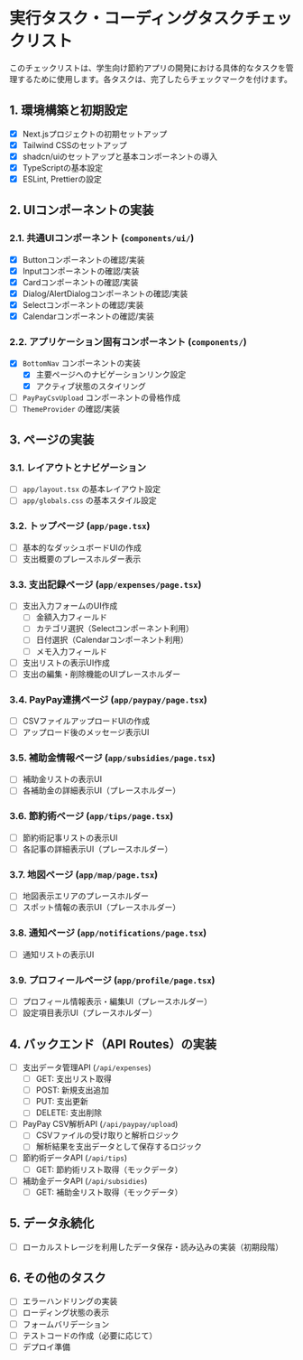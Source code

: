 # 実行タスク・コーディングタスクチェックリスト

このチェックリストは、学生向け節約アプリの開発における具体的なタスクを管理するために使用します。各タスクは、完了したらチェックマークを付けます。

## 1. 環境構築と初期設定

-   [x] Next.jsプロジェクトの初期セットアップ
-   [x] Tailwind CSSのセットアップ
-   [x] shadcn/uiのセットアップと基本コンポーネントの導入
-   [x] TypeScriptの基本設定
-   [x] ESLint, Prettierの設定

## 2. UIコンポーネントの実装

### 2.1. 共通UIコンポーネント (`components/ui/`)

-   [x] Buttonコンポーネントの確認/実装
-   [x] Inputコンポーネントの確認/実装
-   [x] Cardコンポーネントの確認/実装
-   [x] Dialog/AlertDialogコンポーネントの確認/実装
-   [x] Selectコンポーネントの確認/実装
-   [x] Calendarコンポーネントの確認/実装

### 2.2. アプリケーション固有コンポーネント (`components/`)

-   [x] `BottomNav` コンポーネントの実装
    -   [x] 主要ページへのナビゲーションリンク設定
    -   [x] アクティブ状態のスタイリング
-   [ ] `PayPayCsvUpload` コンポーネントの骨格作成
-   [ ] `ThemeProvider` の確認/実装

## 3. ページの実装

### 3.1. レイアウトとナビゲーション

-   [ ] `app/layout.tsx` の基本レイアウト設定
-   [ ] `app/globals.css` の基本スタイル設定

### 3.2. トップページ (`app/page.tsx`)

-   [ ] 基本的なダッシュボードUIの作成
-   [ ] 支出概要のプレースホルダー表示

### 3.3. 支出記録ページ (`app/expenses/page.tsx`)

-   [ ] 支出入力フォームのUI作成
    -   [ ] 金額入力フィールド
    -   [ ] カテゴリ選択（Selectコンポーネント利用）
    -   [ ] 日付選択（Calendarコンポーネント利用）
    -   [ ] メモ入力フィールド
-   [ ] 支出リストの表示UI作成
-   [ ] 支出の編集・削除機能のUIプレースホルダー

### 3.4. PayPay連携ページ (`app/paypay/page.tsx`)

-   [ ] CSVファイルアップロードUIの作成
-   [ ] アップロード後のメッセージ表示UI

### 3.5. 補助金情報ページ (`app/subsidies/page.tsx`)

-   [ ] 補助金リストの表示UI
-   [ ] 各補助金の詳細表示UI（プレースホルダー）

### 3.6. 節約術ページ (`app/tips/page.tsx`)

-   [ ] 節約術記事リストの表示UI
-   [ ] 各記事の詳細表示UI（プレースホルダー）

### 3.7. 地図ページ (`app/map/page.tsx`)

-   [ ] 地図表示エリアのプレースホルダー
-   [ ] スポット情報の表示UI（プレースホルダー）

### 3.8. 通知ページ (`app/notifications/page.tsx`)

-   [ ] 通知リストの表示UI

### 3.9. プロフィールページ (`app/profile/page.tsx`)

-   [ ] プロフィール情報表示・編集UI（プレースホルダー）
-   [ ] 設定項目表示UI（プレースホルダー）

## 4. バックエンド（API Routes）の実装

-   [ ] 支出データ管理API (`/api/expenses`)
    -   [ ] GET: 支出リスト取得
    -   [ ] POST: 新規支出追加
    -   [ ] PUT: 支出更新
    -   [ ] DELETE: 支出削除
-   [ ] PayPay CSV解析API (`/api/paypay/upload`)
    -   [ ] CSVファイルの受け取りと解析ロジック
    -   [ ] 解析結果を支出データとして保存するロジック
-   [ ] 節約術データAPI (`/api/tips`)
    -   [ ] GET: 節約術リスト取得（モックデータ）
-   [ ] 補助金データAPI (`/api/subsidies`)
    -   [ ] GET: 補助金リスト取得（モックデータ）

## 5. データ永続化

-   [ ] ローカルストレージを利用したデータ保存・読み込みの実装（初期段階）

## 6. その他のタスク

-   [ ] エラーハンドリングの実装
-   [ ] ローディング状態の表示
-   [ ] フォームバリデーション
-   [ ] テストコードの作成（必要に応じて）
-   [ ] デプロイ準備
